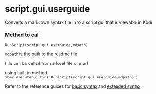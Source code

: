 # script.gui.userguide

Converts a markdown syntax file in to a script gui that is viewable in Kodi

### Method to call

`RunScript(script.gui.userguide,mdpath)`

`mdpath` is the path to the readme file

File can be called from a local file or a url 
 
using built in method `xbmc.executebuiltin('RunScript(script.gui.userguide,mdpath)')`

Refer to the reference guides for [basic syntax](https://www.markdownguide.org/basic-syntax) and [extended syntax](https://www.markdownguide.org/extended-syntax).